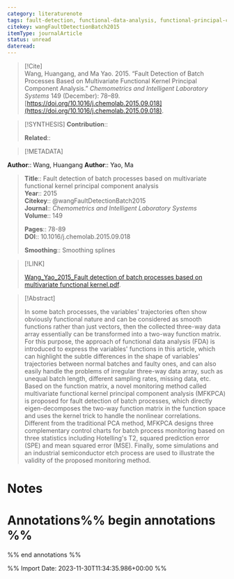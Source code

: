 ```yaml
---
category: literaturenote
tags: fault-detection, functional-data-analysis, functional-principal-components, kernel-models, multivariate-functional-data, process-monitoring
citekey: wangFaultDetectionBatch2015
itemType: journalArticle
status: unread  
dateread:  
---
```


> [!Cite]  
> Wang, Huangang, and Ma Yao. 2015. “Fault Detection of Batch Processes Based on Multivariate Functional Kernel Principal Component Analysis.” _Chemometrics and Intelligent Laboratory Systems_ 149 (December): 78–89. [https://doi.org/10.1016/j.chemolab.2015.09.018](https://doi.org/10.1016/j.chemolab.2015.09.018).

> [!SYNTHESIS] 
>**Contribution**::
>
>**Related**:: 
>

> [!METADATA]  
>
**Author**:: Wang, Huangang
**Author**:: Yao, Ma<br>
> **Title**:: Fault detection of batch processes based on multivariate functional kernel principal component analysis    
> **Year**:: 2015     
> **Citekey**:: @wangFaultDetectionBatch2015    
>**Journal**:: *Chemometrics and Intelligent Laboratory Systems*    
>**Volume**:: 149    
>     
>    
>    
>     
> **Pages**:: 78-89    
>**DOI**:: 10.1016/j.chemolab.2015.09.018    
>
>**Smoothing**:: Smoothing splines

> [!LINK] 
>
> [Wang_Yao_2015_Fault detection of batch processes based on multivariate functional kernel.pdf](file:///Users/steven/Library/CloudStorage/GoogleDrive-steven.golovkine@ul.ie/My%20Drive/bibliography/Chemometrics%20and%20Intelligent%20Laboratory%20Systems/2015/Wang_Yao_2015_Fault%20detection%20of%20batch%20processes%20based%20on%20multivariate%20functional%20kernel.pdf).

>[!Abstract]
>
>In some batch processes, the variables' trajectories often show obviously functional nature and can be considered as smooth functions rather than just vectors, then the collected three-way data array essentially can be transformed into a two-way function matrix. For this purpose, the approach of functional data analysis (FDA) is introduced to express the variables' functions in this article, which can highlight the subtle differences in the shape of variables' trajectories between normal batches and faulty ones, and can also easily handle the problems of irregular three-way data array, such as unequal batch length, different sampling rates, missing data, etc. Based on the function matrix, a novel monitoring method called multivariate functional kernel principal component analysis (MFKPCA) is proposed for fault detection of batch processes, which directly eigen-decomposes the two-way function matrix in the function space and uses the kernel trick to handle the nonlinear correlations. Different from the traditional PCA method, MFKPCA designs three complementary control charts for batch process monitoring based on three statistics including Hotelling's T2, squared prediction error (SPE) and mean squared error (MSE). Finally, some simulations and an industrial semiconductor etch process are used to illustrate the validity of the proposed monitoring method.
>>


# Notes<br>
# Annotations%% begin annotations %%  
 
  
%% end annotations %%

%% Import Date: 2023-11-30T11:34:35.986+00:00 %%
